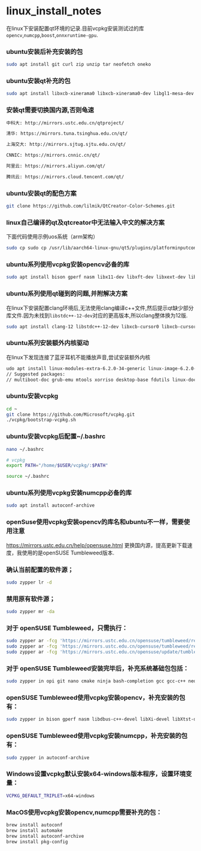 # linux_install_notes
在linux下安装配置qt环境的记录.目前vcpkg安装测试过的库`opencv`,`numcpp`,`boost`,`onnxruntime-gpu`.

### ubuntu安装后补充安装的包
```bash
sudo apt install git curl zip unzip tar neofetch oneko
```

### ubuntu安装qt补充的包
```bash
sudo apt install libxcb-xinerama0 libxcb-xinerama0-dev libgl1-mesa-dev cmake ninja-build clang clang-format llvm lldb gdb
```

### 安装qt需要切换国内源,否则龟速
```bash
中科大: http://mirrors.ustc.edu.cn/qtproject/

清华: https://mirrors.tuna.tsinghua.edu.cn/qt/

上海交大: http://mirrors.sjtug.sjtu.edu.cn/qt/

CNNIC: https://mirrors.cnnic.cn/qt/

阿里云: https://mirrors.aliyun.com/qt/

腾讯云: https://mirrors.cloud.tencent.com/qt/

```

### ubuntu安装qt的配色方案
```bash
git clone https://github.com/lilmik/QtCreator-Color-Schemes.git
```

### linux自己编译的qt及qtcreator中无法输入中文的解决方案
下面代码使用示例uos系统（arm架构）
```bash
sudo cp sudo cp /usr/lib/aarch64-linux-gnu/qt5/plugins/platforminputcontexts/libfcitxplatforminputcontextplugin.so /opt/qt/qt-5.15.10/plugins/platforminputcontexts/
```

### ubuntu系列使用vcpkg安装opencv必备的库

```bash
sudo apt install bison gperf nasm libx11-dev libxft-dev libxext-dev libdbus-1-dev libxi-dev libxtst-dev libgl1-mesa-dev libgles2-mesa-dev libglu1-mesa-dev libtool libudev-dev libx11-xcb-dev libxcursor-dev libxdamage-dev libxinerama-dev libxrandr-dev libsystemd-dev build-essential gcc g++ cmake ninja-build python3-distutils pkg-config libibus-1.0-dev 
```

### ubuntu系列使用qt碰到的问题,并附解决方案
在linux下安装配置clang环境后,无法使用clang编译c++文件,然后提示qt缺少部分库文件.因为未找到`libstdc++-12-dev`对应的更高版本,所以clang整体换为12版.

```bash
sudo apt install clang-12 libstdc++-12-dev libxcb-cursor0 libxcb-cursor-dev
```

### ubuntu系列安装额外内核驱动
在linux下发现连接了蓝牙耳机不能播放声音,尝试安装额外内核

```bash
udo apt install linux-modules-extra-6.2.0-34-generic linux-image-6.2.0-34-generic linux-headers-6.2.0-34-generic linux-hwe-6.2-headers-6.2.0-34 linux-modules-6.2.0-34-generic grub-common grub-gfxpayload-lists grub-pc grub-pc-bin grub2-common os-prober
// Suggested packages:
// multiboot-doc grub-emu mtools xorriso desktop-base fdutils linux-doc | linux-hwe-6.2-source-6.2.0 linux-hwe-6.2-tools
```

### ubuntu安装vcpkg

```bash
cd ~
git clone https://github.com/Microsoft/vcpkg.git
./vcpkg/bootstrap-vcpkg.sh
```

### ubuntu安装vcpkg后配置~/.bashrc

```bash
nano ~/.bashrc

# vcpkg
export PATH="/home/$USER/vcpkg/:$PATH"

source ~/.bashrc
```

### ubuntu系列使用vcpkg安装numcpp必备的库

```bash
sudo apt install autoconf-archive
```


### openSuse使用vcpkg安装opencv的库名和ubuntu不一样，需要使用注意
https://mirrors.ustc.edu.cn/help/opensuse.html
更换国内源，提高更新下载速度，我使用的是openSUSE Tumbleweed版本.
### 确认当前配置的软件源；
```bash
sudo zypper lr -d
```
### 禁用原有软件源；
```bash
sudo zypper mr -da
```
### 对于 openSUSE Tumbleweed，只需执行：
```bash
sudo zypper ar -fcg 'https://mirrors.ustc.edu.cn/opensuse/tumbleweed/repo/oss' USTC:OSS
sudo zypper ar -fcg 'https://mirrors.ustc.edu.cn/opensuse/tumbleweed/repo/non-oss' USTC:NON-OSS
sudo zypper ar -fcg 'https://mirrors.ustc.edu.cn/opensuse/update/tumbleweed' USTC:UPDATE
```
### 对于 openSUSE Tumbleweed安装完毕后，补充系统基础包包括：
```bash
sudo zypper in opi git nano cmake ninja bash-completion gcc gcc-c++ neofetch curl zip unzip tar
```

### openSUSE Tumbleweed使用vcpkg安装opencv，补充安装的包有：
```bash
sudo zypper in bison gperf nasm libdbus-c++-devel libXi-devel libXtst-devel libX11-devel libXft-devel libXext-devel Mesa-libEGL-devel Mesa-libGLESv2-devel Mesa-libGL-devel Mesa-libglapi-devel Mesa-libGLESv3-devel libtool libudev1 libX11-xcb1 libXcursor-devel libXdamage-devel libXinerama-devel libXrandr-devel
```

###  openSUSE Tumbleweed使用vcpkg安装numcpp，补充安装的包有：

```bash
sudo zypper in autoconf-archive
```

###  Windows设置vcpkg默认安装x64-windows版本程序，设置环境变量：

```bash
VCPKG_DEFAULT_TRIPLET=x64-windows
```

###  MacOS使用vcpkg安装opencv,numcpp需要补充的包：
```zsh
brew install autoconf
brew install automake
brew install autoconf-archive
brew install pkg-config
```
